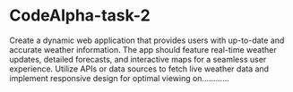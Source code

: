 # CodeAlpha-task-2
Create a dynamic web application that provides users with up-to-date and accurate weather information. The app should feature real-time weather updates, detailed forecasts, and interactive maps for a seamless user experience. Utilize APIs or data sources to fetch live weather data and implement responsive design for optimal viewing on............
